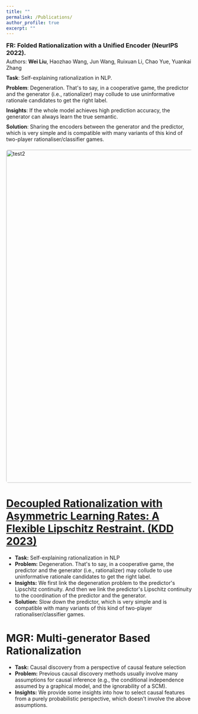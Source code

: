 ```yaml
---
title: ""
permalink: /Publications/
author_profile: true
excerpt: ""
---
```


<div style="margin-bottom: 20px; overflow: hidden;">
    <h3 style="margin: 0;">FR: Folded Rationalization with a Unified Encoder (NeurIPS 2022).</h3>
    <p style="margin: 5px 0 10px;">Authors: <b>Wei Liu</b>, Haozhao Wang, Jun Wang, Ruixuan Li, Chao Yue, Yuankai Zhang </p>
    <p style="margin: 5px 0 10px;"><b>Task</b>: Self-explaining rationalization in NLP.</p>
    <p style="margin: 5px 0 10px;"><b>Problem</b>: Degeneration. That's to say, in a cooperative game, the predictor and the generator (i.e., rationalizer) may collude to use uninformative rationale candidates to get the right label.</p>
    <p style="margin: 5px 0 10px;"><b>Insights</b>: If the whole model achieves high prediction accuracy, the generator can always learn the true semantic. </p>
    <p style="margin: 5px 0 10px;"><b>Solution</b>: Sharing the encoders between the generator and the predictor, which is very simple and is compatible with many variants of this kind of two-player rationaliser/classifier games. </p>
  <img src="../images/neurips22.png" alt="test2" style="width: 900px; height: auto; margin-top: 20px; display: block; border-radius: 5px;">
</div>




[Decoupled Rationalization with Asymmetric Learning Rates: A Flexible Lipschitz Restraint.  (KDD 2023)](https://arxiv.org/abs/2305.13599)
===
- **Task:** Self-explaining rationalization in NLP
- **Problem:** Degeneration. That's to say, in a cooperative game, the predictor and the generator (i.e., rationalizer) may collude to use uninformative rationale candidates to get the right label.
- **Insights:** We first link the degeneration problem to the predictor's Lipschitz continuity. And then we link the predictor's Lipschitz continuity to the coordination of the predictor and the generator.
- **Solution:** Slow down the predictor, which is very simple and is compatible with many variants of this kind of two-player rationaliser/classifier games.

MGR: Multi-generator Based Rationalization
===
- **Task:** Causal discovery from a perspective of causal feature selection
- **Problem:** Previous causal discovery methods usually involve many assumptions for causal inference (e.g., the conditional independence assumed by a graphical model, and the ignorability of a SCM).
- **Insights:** We provide some insights into how to select causal features from a purely probabilistic perspective, which doesn't involve the above assumptions.

  



